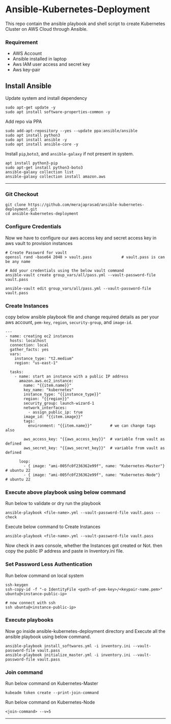 # Ansible-Kubernetes-Deployment
This repo contain the ansible playbook and shell script to create Kubernetes Cluster on AWS Cloud through Ansible.

### Requirement
- AWS Account
- Ansible installed in laptop
- Aws IAM user access and secret key
- Aws key-pair

## Install Ansible
Update system and install dependency 
```
sudo apt-get update -y
sudo apt install software-properties-common -y
```
Add repo via PPA
```
sudo add-apt-repository --yes --update ppa:ansible/ansible
sudo apt install python3
sudo apt install ansible -y
sudo apt install ansible-core -y
```
Install ```pip```,```boto3```, and ```ansible-galaxy``` if not present in system.
```
apt install python3-pip
sudo apt-get install python3-boto3
ansible-galaxy collection list
ansible-galaxy collection install amazon.aws
```
---
### Git Checkout
```
git clone https://github.com/merajaprasad/ansible-kubernetes-deployment.git
cd ansible-kubernetes-deployment
```
### Configure Credentials
Now we have to configure our aws access key and secret access key in aws vault to provision instances
```
# Create Password for vault
openssl rand -base64 2048 > vault.pass             # vault.pass is can be any name

# Add your credentials using the below vault command
ansible-vault create group_vars/all/pass.yml --vault-password-file vault.pass

ansible-vault edit group_vars/all/pass.yml --vault-password-file vault.pass
```

### Create Instances
copy below ansible playbook file and change required details as per your aws account, ```pem-key```, ```region```, ```security-group```, and ```image-id```.
```
---
- name: creating ec2 instances
  hosts: localhost
  connection: local
  gather_facts: yes
  vars:
    instance_type: "t2.medium"
    region: "us-east-1"

  tasks:
    - name: start an instance with a public IP address
      amazon.aws.ec2_instance:
        name: "{{item.name}}"
        key_name: "kubernetes"
        instance_type: "{{instance_type}}"
        region: "{{region}}"
        security_group: launch-wizard-1
        network_interfaces:
          - assign_public_ip: true
        image_id: "{{item.image}}"
        tags:
          environment: "{{item.name}}"        # we can change tags also

        aws_access_key: "{{aws_access_key}}"  # variable from vault as defined
        aws_secret_key: "{{aws_secret_key}}"  # variable from vault as defined

      loop:
        - { image: "ami-005fc0f236362e99f", name: "Kubernetes-Master"}   # ubuntu 22
        - { image: "ami-005fc0f236362e99f", name: "Kubernetes-Node"}     # ubuntu 22

```
### Execute above playbook using below command
Run below to validate or dry run the playbook
```
ansible-playbook <file-name>.yml --vault-password-file vault.pass --check
```
Execute below command to Create Instances
```
ansible-playbook <file-name>.yml --vault-password-file vault.pass
```
Now check in aws console, whether the Instances got created or Not. then copy the public IP address and paste in Inventory.ini file.

### Set Password Less Authentication
Run below command on local system
```
ssh-keygen
ssh-copy-id -f "-o IdentityFile <path-of-pem-key>/<keypair-name.pem>" ubuntu@<instance-public-ip>

# now connect with ssh
ssh ubuntu@<instance-public-ip>
```

### Execute playbooks
Now go inside ansible-kubernetes-deployment directory and Execute all the ansible playbook using below command.
```
ansible-playbook install_softwares.yml -i inventory.ini --vault-password-file vault.pass
ansible-playbook initialize_master.yml -i inventory.ini --vault-password-file vault.pass
```
### Join command
Run below command on Kubernetes-Master
```
kubeadm token create --print-join-command
```
Run below command on Kubernetes-Node
```
<join-command> --v=5
```
---
